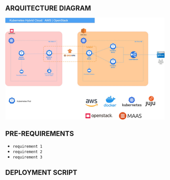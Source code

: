 ## ARQUITECTURE DIAGRAM
![alt text](https://github.com/elijose55/EliCloud/blob/master/images/Hybrid%20Cloud.jpg)


## PRE-REQUIREMENTS
- `requirement 1`
- `requirement 2`
- `requirement 3`

## DEPLOYMENT SCRIPT

